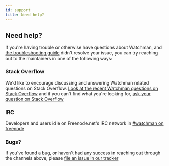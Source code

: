 ```yaml
---
id: support
title: Need help?
---
```


## Need help?

If you're having trouble or otherwise have questions about Watchman, and
[the troubleshooting guide](troubleshooting) didn't resolve
your issue, you can try reaching out to the maintainers in one of the following
ways:

### Stack Overflow

We'd like to encourage discussing and answering Watchman related questions on
Stack Overflow.  [Look at the recent Watchman questions on Stack Overflow](
http://stackoverflow.com/questions/tagged/watchman?sort=newest) and if you
can't find what you're looking for, [ask your question on Stack Overflow](
http://stackoverflow.com/questions/ask?tags=watchman)

### IRC

Developers and users idle on Freenode.net's IRC network in
[#watchman on freenode](irc://chat.freenode.net/watchman)

### Bugs?

If you've found a bug, or haven't had any success in reaching out through the
channels above, please [file an issue in our tracker](
https://github.com/facebook/watchman/issues/new)
